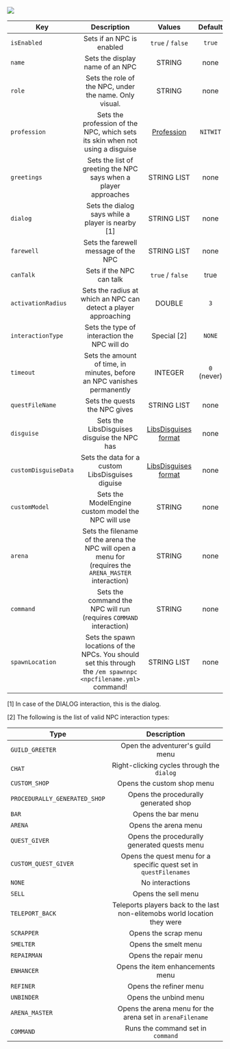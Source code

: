 [![](https://i.imgur.com/LPnSUkK.jpg)](https://magmaguy.com/webapp/webapp.html)

| Key | Description |Values | Default |
|-|:-:|:-:|:-:|
| `isEnabled` | Sets if an NPC is enabled | `true` / `false` | `true` |
| `name` | Sets the display name of an NPC | STRING | none |
| `role` | Sets the role of the NPC, under the name. Only visual. | STRING | none |
| `profession` | Sets the profession of the NPC, which sets its skin when not using a disguise | [Profession](https://hub.spigotmc.org/javadocs/spigot/org/bukkit/entity/Villager.Profession.html) | `NITWIT`|
| `greetings` | Sets the list of greeting the NPC says when a player approaches | STRING LIST | none |
| `dialog` | Sets the dialog says while a player is nearby [1] | STRING LIST | none |
| `farewell`| Sets the farewell message of the NPC | STRING LIST | none |
| `canTalk` | Sets if the NPC can talk | `true` / `false` | true |
| `activationRadius` | Sets the radius at which an NPC can detect a player approaching | DOUBLE | `3` |
| `interactionType` | Sets the type of interaction the NPC will do | Special [2] | `NONE` |
| `timeout` | Sets the amount of time, in minutes, before an NPC vanishes permanently | INTEGER | `0` (never) |
| `questFileName` | Sets the quests the NPC gives | STRING LIST | none |
| `disguise` | Sets the LibsDisguises disguise the NPC has | [LibsDisguises format](https://github.com/MagmaGuy/EliteMobs/wiki/LibsDisguises-&-Disguising-Custom-Bosses) | none |
| `customDisguiseData` | Sets the data for a custom LibsDisguises diguise | [LibsDisguises format](https://github.com/MagmaGuy/EliteMobs/wiki/LibsDisguises-&-Disguising-Custom-Bosses#2-generating-the-disguise-data) | none |
| `customModel` | Sets the ModelEngine custom model the NPC will use | STRING | none |
| `arena` | Sets the filename of the arena the NPC will open a menu for (requires the `ARENA_MASTER` interaction) | STRING | none |
| `command` | Sets the command the NPC will run (requires `COMMAND` interaction) | STRING | none |
| `spawnLocation` | Sets the spawn locations of the NPCs. You should set this through the `/em spawnnpc <npcfilename.yml>` command! | STRING LIST | none |

[1] In case of the DIALOG interaction, this is the dialog.

[2] The following is the list of valid NPC interaction types:

| Type | Description |
|-|:-:|
| `GUILD_GREETER` | Open the adventurer's guild menu |
| `CHAT` | Right-clicking cycles through the `dialog` |
| `CUSTOM_SHOP` | Opens the custom shop menu |
| `PROCEDURALLY_GENERATED_SHOP` | Opens the procedurally generated shop |
| `BAR` | Opens the bar menu |
| `ARENA` | Opens the arena menu |
| `QUEST_GIVER` | Opens the procedurally generated quests menu |
| `CUSTOM_QUEST_GIVER` | Opens the quest menu for a specific quest set in `questFilenames` |
| `NONE` | No interactions |
| `SELL` | Opens the sell menu |
| `TELEPORT_BACK` | Teleports players back to the last non-elitemobs world location they were |
| `SCRAPPER` | Opens the scrap menu |
| `SMELTER` | Opens the smelt menu |
| `REPAIRMAN` | Opens the repair menu |
| `ENHANCER` | Opens the item enhancements menu |
| `REFINER` | Opens the refiner menu |
| `UNBINDER` | Opens the unbind menu |
| `ARENA_MASTER` | Opens the arena menu for the arena set in `arenaFilename`|
| `COMMAND` | Runs the command set in `command` |
